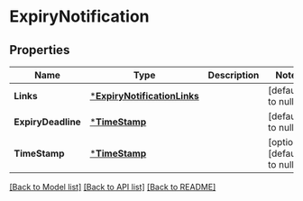 # ExpiryNotification

## Properties
Name | Type | Description | Notes
------------ | ------------- | ------------- | -------------
**Links** | [***ExpiryNotificationLinks**](ExpiryNotification__links.md) |  | [default to null]
**ExpiryDeadline** | [***TimeStamp**](TimeStamp.md) |  | [default to null]
**TimeStamp** | [***TimeStamp**](TimeStamp.md) |  | [optional] [default to null]

[[Back to Model list]](../README.md#documentation-for-models) [[Back to API list]](../README.md#documentation-for-api-endpoints) [[Back to README]](../README.md)


